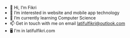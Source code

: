 - 👋 Hi, I’m Fikri
- 👀 I’m interested in website and mobile app technology
- 🌱 I’m currently learning Computer Science
- 📫 Get in touch with me on email latifulfikri@outlook.com
- 🖥️ I'm in latifulfikri.com

<!---
latifulfikri/latifulfikri is a ✨ special ✨ repository because its `README.md` (this file) appears on your GitHub profile.
You can click the Preview link to take a look at your changes.
--->
